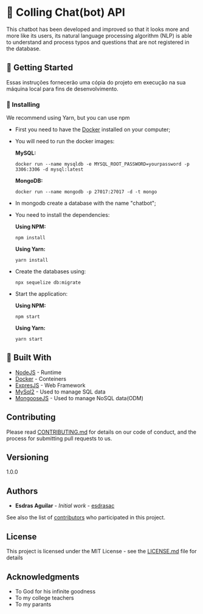 # :rocket: Colling Chat(bot) API

This chatbot has been developed and improved so that it looks more and more like its users, its natural language processing algorithm (NLP) is able to understand and process typos and questions that are not registered in the database.

## :vertical_traffic_light: Getting Started

Essas instruções fornecerão uma cópia do projeto em execução na sua máquina local para fins de desenvolvimento.

### :minidisc: Installing

We recommend using Yarn, but you can use npm

  * First you need to have the [Docker](https://hub.docker.com/_/node/) installed on your computer;
  * You will need to run the docker images:
  
    **MySQL:**
    ```
    docker run --name mysqldb -e MYSQL_ROOT_PASSWORD=yourpassword -p 3306:3306 -d mysql:latest 
    ``` 

    **MongoDB:**
    ```
    docker run --name mongodb -p 27017:27017 -d -t mongo  
    ```
  * In mongodb create a database with the name "chatbot";
  * You need to install the dependencies:
  
    **Using NPM:**
    ```
    npm install
    ```
    **Using Yarn:**
    ```
    yarn install
    ```
  * Create the databases using:
    ```
    npx sequelize db:migrate
    ```
  * Start the application:
  
    **Using NPM:**
    ```
    npm start
    ```
    **Using Yarn:**
    ```
    yarn start
    ```

## :hammer: Built With

* [NodeJS](https://nodejs.org/en/docs/) - Runtime
* [Docker](https://hub.docker.com/_/node/) - Conteiners
* [ExpresJS](https://expressjs.com/) - Web Framework
* [MySql2](https://www.npmjs.com/package/mysql2) - Used to manage SQL data
* [MongooseJS](https://mongoosejs.com/) - Used to manage NoSQL data(ODM)

## Contributing

Please read [CONTRIBUTING.md](https://github.com/esdrasac/chatbot/blob/master/CONTRIBUTING.md) for details on our code of conduct, and the process for submitting pull requests to us.

## Versioning

1.0.0

## Authors

* **Esdras Aguilar** - *Initial work* - [esdrasac](https://github.com/esdrasac)

See also the list of [contributors](https://github.com/esdrasac/chatbot/blob/master/CONTRIBUTORS.md) who participated in this project.

## License

This project is licensed under the MIT License - see the [LICENSE.md](https://github.com/esdrasac/chatbot/blob/master/LICENSE) file for details

## Acknowledgments

* To God for his infinite goodness
* To my college teachers
* To my parants
